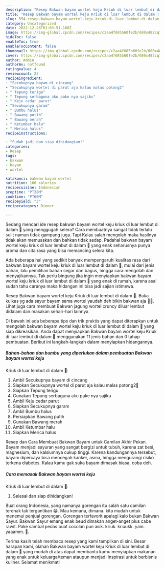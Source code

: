 ```yaml
---
description: "Resep Bakwan bayam wortel keju Kriuk di luar lembut di dalam 🤤 yang Enak, Buat Buka Puasa Enak Banget"
title: "Resep Bakwan bayam wortel keju Kriuk di luar lembut di dalam 🤤 yang Enak, Buat Buka Puasa Enak Banget"
slug: 554-resep-bakwan-bayam-wortel-keju-kriuk-di-luar-lembut-di-dalam-yang-enak-buat-buka-puasa-enak-banget
category: Uncategorized
date: 2022-12-26T01:03:51.168Z
image: https://img-global.cpcdn.com/recipes/c2aa4f685b60fe2b/680x482cq70/bakwan-bayam-wortel-keju-kriuk-di-luar-lembut-di-dalam-foto-resep-utama.jpg
hideToc: false
enableToc: true
enableTocContent: false
thumbnail: https://img-global.cpcdn.com/recipes/c2aa4f685b60fe2b/680x482cq70/bakwan-bayam-wortel-keju-kriuk-di-luar-lembut-di-dalam-foto-resep-utama.jpg
cover: https://img-global.cpcdn.com/recipes/c2aa4f685b60fe2b/680x482cq70/bakwan-bayam-wortel-keju-kriuk-di-luar-lembut-di-dalam-foto-resep-utama.jpg
author: Admin
authorAv: notfound
ratingvalue: 4
reviewcount: 23
recipeingredient:
- "Secukupnya bayam di cincang"
- "Secukupnya wortel di parut aja kalau malas potong2"
- " Tepung terigu"
- " Tepung serbaguna aku pake nya sajiku"
- " Keju cedar parut"
- "Secukupnya garam"
- " Bumbu halus"
- " Bawang putih"
- " Bawang merah"
- " Ketumbar halu"
- " Merica halus"
recipeinstructions:

- "Sudah jadi dan siap dihidangkan!"
categories:
- Resep
tags:
- bakwan
- bayam
- wortel

katakunci: bakwan bayam wortel 
nutrition: 166 calories
recipecuisine: Indonesian
preptime: "PT28M"
cooktime: "PT60M"
recipeyield: "3"
recipecategory: Dinner

---
```



Sedang mencari ide resep bakwan bayam wortel keju
kriuk di luar lembut di dalam 🤤 yang menggugah selera? Cara membuatnya sangat tidak terlalu sulit namun tidak gampang juga. Tapi Kalau salah mengolah maka hasilnya tidak akan memuaskan dan bahkan tidak sedap. Padahal bakwan bayam wortel keju
kriuk di luar lembut di dalam 🤤 yang enak seharusnya punya aroma dan cita rasa yang bisa memancing selera kita.


Ada beberapa hal yang sedikit banyak mempengaruhi kualitas rasa dari bakwan bayam wortel keju
kriuk di luar lembut di dalam 🤤, mulai dari jenis bahan, lalu pemilihan bahan segar dan bagus, hingga cara mengolah dan menyajikannya. Tak perlu bingung jika ingin menyiapkan bakwan bayam wortel keju
kriuk di luar lembut di dalam 🤤 yang enak di rumah, karena asal sudah tahu caranya maka hidangan ini bisa jadi sajian istimewa.

Resep Bakwan bayam wortel keju Kriuk di luar lembut di dalam 🤤. Buka kulkas yg ada sayur bayam sama wortel yaudah deh bikin bakwan aja 🤣😬. Lihat juga cara membuat Bakwan jagung wortel cruncy diluar lembut didalam dan masakan sehari-hari lainnya.


Di bawah ini ada beberapa tips dan trik praktis yang dapat diterapkan untuk mengolah bakwan bayam wortel keju
kriuk di luar lembut di dalam 🤤 yang siap dikreasikan. Anda dapat menyiapkan Bakwan bayam wortel keju
Kriuk di luar lembut di dalam 🤤 menggunakan 11 jenis bahan dan 0 tahap pembuatan. Berikut ini langkah-langkah dalam menyiapkan hidangannya.

<!--inarticleads1-->

##### Bahan-bahan dan bumbu yang diperlukan dalam pembuatan Bakwan bayam wortel keju
Kriuk di luar lembut di dalam 🤤:

1. Ambil Secukupnya bayam di cincang
1. Siapkan Secukupnya wortel di parut aja kalau malas potong2😬
1. Siapkan  Tepung terigu
1. Gunakan  Tepung serbaguna aku pake nya sajiku
1. Ambil  Keju cedar parut
1. Siapkan Secukupnya garam
1. Ambil  Bumbu halus
1. Persiapkan  Bawang putih
1. Gunakan  Bawang merah
1. Ambil  Ketumbar halu
1. Siapkan  Merica halus


Resep dan Cara Membuat Bakwan Bayam untuk Camilan Akhir Pekan. Bayam menjadi sayuran yang sangat bergizi untuk tubuh, karena zat besi, magnesium, dan kalsiumnya cukup tinggi. Karena kandungannya tersebut, bayam dipercaya bisa mencegah kanker, asma, hingga mengurangi risiko terkena diabetes. Kalau kamu gak suka bayam dimasak biasa, coba deh. 

<!--inarticleads2-->

##### Cara memasak Bakwan bayam wortel keju
Kriuk di luar lembut di dalam 🤤:


1. Selesai dan siap dihidangkan!

Buat orang Indonesia, yang namanya gorengan itu salah satu camilan terenak tak tergantikan 😁. Mau kemana, dimana. kita mudah untuk menemui penjual gorengan. Gorengan terfavorit apalagi kalo bukan Bakwan Sayur. Bakwan Sayur emang enak beud dimakan anget-anget plus cabe rawit. Pake sambal pedas buat cocolan pun asik. kriuk. kriuukk. yam. yaaamm. 🤤. 

Terima kasih telah membaca resep yang kami tampilkan di sini. Besar harapan kami, olahan Bakwan bayam wortel keju
Kriuk di luar lembut di dalam 🤤 yang mudah di atas dapat membantu kamu menyiapkan makanan yang enak untuk keluarga/teman ataupun menjadi inspirasi untuk berbisnis kuliner. Selamat menikmati

